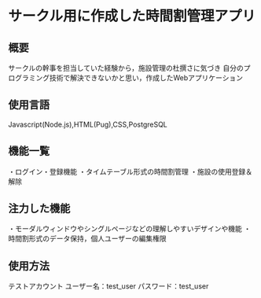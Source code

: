 # サークル用に作成した時間割管理アプリ

## 概要
サークルの幹事を担当していた経験から，施設管理の杜撰さに気づき
自分のプログラミング技術で解決できないかと思い，作成したWebアプリケーション

## 使用言語
Javascript(Node.js),HTML(Pug),CSS,PostgreSQL

## 機能一覧
・ログイン・登録機能
・タイムテーブル形式の時間割管理
・施設の使用登録＆解除

## 注力した機能
・モーダルウィンドウやシングルページなどの理解しやすいデザインや機能
・時間割形式のデータ保持，個人ユーザーの編集権限

## 使用方法
テストアカウント
ユーザー名：test_user
パスワード：test_user